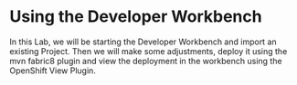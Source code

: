 # Using the Developer Workbench

In this Lab, we will be starting the Developer Workbench and import an existing Project. Then we will make some adjustments, deploy it using the mvn fabric8 plugin and view the deployment in the workbench using the OpenShift View Plugin.



